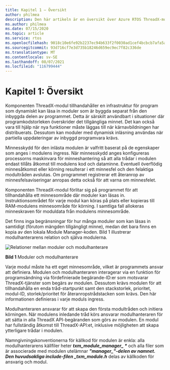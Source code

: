 ```yaml
---
title: Kapitel 1 – Översikt
author: philmea
description: Den här artikeln är en översikt över Azure RTOS ThreadX-moduler
ms.author: philmea
ms.date: 07/15/2020
ms.topic: article
ms.service: rtos
ms.openlocfilehash: 9018c10e6fe92b2237ec94b633f2f0030ad1cef4bcbcb7afa5ace20548f012ed
ms.sourcegitcommit: 93d716cf7e3d735b18246d659ec9ec7f82c336de
ms.translationtype: MT
ms.contentlocale: sv-SE
ms.lasthandoff: 08/07/2021
ms.locfileid: "116799444"
---
```

# <a name="chapter-1-overview"></a>Kapitel 1: Översikt

Komponenten ThreadX-modul tillhandahåller en infrastruktur för program som dynamiskt kan läsa in moduler som är byggda separat från den inbyggda delen av programmet. Detta är särskilt användbart i situationer där programkodstorleken överskrider det tillgängliga minnet. Det kan också vara till hjälp när nya funktioner måste läggas till när kärnavbildningen har distribuerats. Dessutom kan moduler med dynamisk inläsning användas när partiella uppdateringar av inbyggd programvara krävs.

Minnesskydd för den inlästa modulen är valfritt baserat på de egenskaper som anges i modulens ingress. När minnesskydd anges konfigureras processorns maskinvara för minneshantering så att alla trådar i modulen endast tillåts åtkomst till modulens kod och dataminne. Eventuell överflödig minnesåtkomst eller körning resulterar i ett minnesfel och den felaktiga modultråden avslutas. Om programmet registrerar ett återanrop av minnesfelsaviseringar anropas detta också för att varna om minnesfelet.

Komponenten ThreadX-modul förlitar sig på programmet för att tillhandahålla ett minnesområde där moduler kan läsas in. Instruktionsområdet för varje modul kan köras på plats eller kopieras till RAM-modulens minnesområde för körning. I samtliga fall allokeras minneskraven för moduldata från modulens minnesområde.

Det finns inga begränsningar för hur många moduler som kan läsas in samtidigt (förutom mängden tillgängligt minne), medan det bara finns en kopia av den lokala Module Manager-koden. Bild 1 illustrerar modulhanterarens relation och själva modulerna.

![Relationer mellan moduler och modulhanterare](media/image2.png)

**Bild 1** Moduler och modulhanterare

Varje modul måste ha ett eget minnesområde, vilket är programmets ansvar att definiera. Modulen och modulhanteraren interagerar via en funktion för programsändning via fördefinierade begärande-ID:er som motsvarar ThreadX-tjänster som begärs av modulen. Dessutom krävs modulen för att tillhandahålla en enda tråd-startpunkt samt den stackstorlek, prioritet, modul-ID, storlek/prioritet för återanropstrådstacken som krävs. Den här informationen definieras i varje moduls ingress.

Modulhanteraren ansvarar för att skapa den första modultråden och initiera körningen. När modulens inledande tråd körs ansvarar modulhanteraren för att sätta in alla ThreadX API-begäranden som görs av modulen. En modul har fullständig åtkomst till ThreadX-API:et, inklusive möjligheten att skapa ytterligare trådar i modulen.  
  
Namngivningskonventionerna för källkod för modulen är enkla: alla modulhanterarens källfiler heter ***txm_module_manager_ \**** och alla filer som är associerade med modulen utelämnar **_"manager_*_"-delen av namnet. Den huvudsakliga include-filen _*_txm_module.h_** delas av källkoden för ansvarig och modul.
